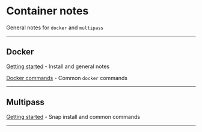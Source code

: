 # Container notes

General notes for `docker` and `multipass`

---

## Docker

[Getting started](docker/get_started.md) - Install and general notes

[Docker commands](docker/docker_cmds.md) - Common `docker` commands

---
## Multipass
[Getting started](multipass/get_started.md) - Snap install and common commands

---
